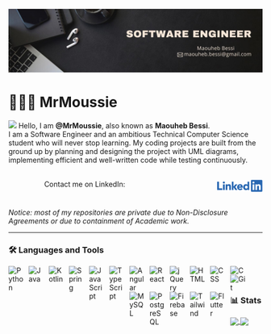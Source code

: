 <!-- HEADER -->
[![Header](https://github.com/MrMoussie/MrMoussie/blob/915a86423e9612ebaf91ff458d026152149af52c/LinkedIn%20banner.jpg "Header")](https://www.github.com/mrmoussie)

<!-- ABOUT ME -->
# 👨🏽‍💻 MrMoussie 

<img src="https://raw.githubusercontent.com/MartinHeinz/MartinHeinz/master/wave.gif" width="30px"> Hello, I am **@MrMoussie**, also known as **Maouheb Bessi**.
<br>
I am a Software Engineer and an ambitious Technical Computer Science student who will never stop learning.
My coding projects are built from the ground up by planning and designing the project with UML diagrams, implementing efficient and well-written code while testing continuously. 
<br>
<!-- INDENTATION -->
&nbsp;&nbsp;&nbsp;&nbsp;&nbsp;&nbsp;&nbsp;&nbsp;
&nbsp;&nbsp;&nbsp;&nbsp;&nbsp;&nbsp;&nbsp;&nbsp;
&nbsp;&nbsp;&nbsp;&nbsp;&nbsp;&nbsp;&nbsp;&nbsp;
&nbsp;&nbsp;&nbsp;&nbsp;&nbsp;&nbsp;&nbsp;&nbsp;
&nbsp;&nbsp;&nbsp;&nbsp;&nbsp;&nbsp;&nbsp;&nbsp;
&nbsp;&nbsp;&nbsp;&nbsp;&nbsp;&nbsp;&nbsp;&nbsp;
&nbsp;&nbsp;&nbsp;&nbsp;&nbsp;&nbsp;&nbsp;&nbsp;
&nbsp;&nbsp;&nbsp;&nbsp;&nbsp;&nbsp;&nbsp;&nbsp;
&nbsp;&nbsp;&nbsp;&nbsp;&nbsp;&nbsp;&nbsp;&nbsp;
&nbsp;&nbsp;&nbsp;&nbsp;&nbsp;&nbsp;&nbsp;&nbsp;
&nbsp;&nbsp;&nbsp;&nbsp;&nbsp;&nbsp;&nbsp;&nbsp;
&nbsp;&nbsp;&nbsp;&nbsp;&nbsp;&nbsp;&nbsp;&nbsp;
&nbsp;&nbsp;&nbsp;&nbsp;&nbsp;&nbsp;&nbsp;&nbsp;
&nbsp;&nbsp;&nbsp;&nbsp;&nbsp;&nbsp;&nbsp;&nbsp;
&nbsp;&nbsp;&nbsp;&nbsp;&nbsp;&nbsp;&nbsp;&nbsp;
&nbsp;&nbsp;&nbsp;&nbsp;&nbsp;&nbsp;&nbsp;&nbsp;
Contact me on LinkedIn:
<a href="https://www.linkedin.com/in/maouhebbessi/">
  <img align="right" alt=" My LinkedIn" style="display: block; user-select: none; width: 90px; height: 24px;"  src="https://github.com/MrMoussie/MrMoussie/blob/2571eeef411c3fa9b08400d661a7ded1317e3797/Linkedin-logo-png.png" />
</a>
<br>
#
*Notice: most of my repositories are private due to Non-Disclosure Agreements or due to containment of Academic work.*

---

<!-- LANGUAGES AND TOOLS -->
### 🛠 Languages and Tools

[<img align="left" title="Python" alt="Python" width="30px" style="padding-right:10px;" src="https://cdn.jsdelivr.net/gh/devicons/devicon/icons/python/python-plain.svg" />](https://www.github.com/mrmoussie)
[<img align="left" title="Java" alt="Java" width="30px" style="padding-right:10px;" src="https://cdn.jsdelivr.net/gh/devicons/devicon/icons/java/java-original.svg"/>](https://www.github.com/mrmoussie)
[<img align="left" title="Kotlin" alt="Kotlin" width="30px" style="padding-right:10px;" src="https://cdn.jsdelivr.net/gh/devicons/devicon/icons/kotlin/kotlin-original.svg" />](https://www.github.com/mrmoussie)
[<img align="left" title="Spring" alt="Spring" width="30px" style="padding-right:10px;" src="https://cdn.jsdelivr.net/gh/devicons/devicon/icons/spring/spring-original.svg" />](https://www.github.com/mrmoussie)
[<img align="left" title="JavaScript" alt="JavaScript" width="30px" style="padding-right:10px;" src="https://cdn.jsdelivr.net/gh/devicons/devicon/icons/javascript/javascript-plain.svg" />](https://www.github.com/mrmoussie)
[<img align="left" title="TypeScript" alt="TypeScript" width="30px" style="padding-right:10px;" src="https://cdn.jsdelivr.net/gh/devicons/devicon/icons/typescript/typescript-plain.svg" />](https://www.github.com/mrmoussie)
[<img align="left" title="Angular" alt="Angular" width="30px" style="padding-right:10px;" src="https://cdn.jsdelivr.net/gh/devicons/devicon/icons/angularjs/angularjs-plain.svg" />](https://www.github.com/mrmoussie)
[<img align="left" title="React" alt="React" width="30px" style="padding-right:10px;" src="https://cdn.jsdelivr.net/gh/devicons/devicon/icons/react/react-original.svg" />](https://www.github.com/mrmoussie)
[<img align="left" title="jQuery" alt="jQuery" width="30px" style="padding-right:10px;" src="https://cdn.jsdelivr.net/gh/devicons/devicon/icons/jquery/jquery-original.svg" />](https://www.github.com/mrmoussie)
[<img align="left" title="HTML" alt="HTML" width="30px" style="padding-right:10px;" src="https://cdn.jsdelivr.net/gh/devicons/devicon/icons/html5/html5-plain.svg" />](https://www.github.com/mrmoussie)
[<img align="left" title="CSS" alt="CSS" width="30px" style="padding-right:10px;" src="https://cdn.jsdelivr.net/gh/devicons/devicon/icons/css3/css3-plain.svg" />](https://www.github.com/mrmoussie)
[<img align="left" title="C" alt="C" width="30px" style="padding-right:10px;" src="https://cdn.jsdelivr.net/gh/devicons/devicon/icons/c/c-plain.svg" />](https://www.github.com/mrmoussie)
[<img align="left" title="Git" alt="Git" width="30px" style="padding-right:10px;" src="https://cdn.jsdelivr.net/gh/devicons/devicon/icons/git/git-original.svg" />](https://www.github.com/mrmoussie)
[<img align="left" title="MySQL" alt="MySQL" width="30px" style="padding-right:10px;" src="https://cdn.jsdelivr.net/gh/devicons/devicon/icons/mysql/mysql-original.svg" />](https://www.github.com/mrmoussie)
[<img align="left" title="PostgreSQL" alt="PostgreSQL" width="30px" style="padding-right:10px;" src="https://cdn.jsdelivr.net/gh/devicons/devicon/icons/postgresql/postgresql-original.svg" />](https://www.github.com/mrmoussie)
[<img align="left" title="Firebase" alt="Firebase" width="30px" style="padding-right:10px;" src="https://cdn.jsdelivr.net/gh/devicons/devicon/icons/firebase/firebase-plain.svg" />](https://www.github.com/mrmoussie)
[<img align="left" title="Tailwind" alt="Tailwind" width="30px" style="padding-right:10px;" src="https://cdn.jsdelivr.net/gh/devicons/devicon/icons/tailwindcss/tailwindcss-plain.svg" />](https://www.github.com/mrmoussie)
[<img align="left" title="Flutter" alt="Flutter" width="30px" style="padding-right:10px;" src="https://cdn.jsdelivr.net/gh/devicons/devicon/icons/flutter/flutter-original.svg" />](https://www.github.com/mrmoussie)
<br />

#

<!-- STATS -->
### 📊 Stats
<a href="https://www.github.com/mrmoussie">
  <img align="center" src="https://github-readme-stats.vercel.app/api/top-langs/?username=mrmoussie&theme=radical&langs_count=3&hide_border=true" />
</a>
<a href="https://www.github.com/mrmoussie">
  <img align="center" src="https://github-readme-stats.vercel.app/api?username=mrmoussie&show_icons=true&theme=radical&hide_border=true&line_height=27&count_private=true" />
</a>

